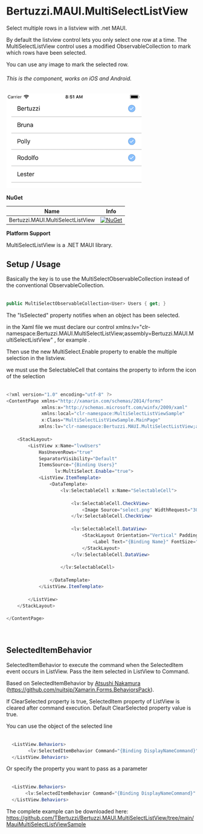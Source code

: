 # Bertuzzi.MAUI.MultiSelectListView

 Select multiple rows in a listview with .net MAUI.
 
 By default the listview control lets you only select one row at a time. The MultiSelectListView control uses a modified ObservableCollection to mark which rows have been selected.
 
 You can use any image to mark the selected row.
 
 ###### This is the component, works on iOS and Android.
 
![](https://github.com/TBertuzzi/Bertuzzi.MAUI.MultiSelectListView/blob/main/Resources/select.png?raw=true)
 
**NuGet**

|Name|Info|
| ------------------- | :------------------: |
|Bertuzzi.MAUI.MultiSelectListView|[![NuGet](https://buildstats.info/nuget/Bertuzzi.MAUI.MultiSelectListView)](https://www.nuget.org/packages/Bertuzzi.MAUI.MultiSelectListView/)|


**Platform Support**

MultiSelectListView is a .NET MAUI library.

## Setup / Usage

Basically the key is to use the MultiSelectObservableCollection instead of the conventional ObservableCollection.

```csharp

public MultiSelectObservableCollection<User> Users { get; }

```

The "IsSelected" property notifies when an object has been selected.

in the Xaml file we must declare our control xmlns:lv="clr-namespace:Bertuzzi.MAUI.MultiSelectListView;assembly=Bertuzzi.MAUI.MultiSelectListView" , for example . 

Then use the new MultiSelect.Enable property to enable the multiple selection in the listview.

we must use the SelectableCell that contains the property to inform the icon of the selection

```csharp

<?xml version="1.0" encoding="utf-8" ?>
<ContentPage xmlns="http://xamarin.com/schemas/2014/forms"
             xmlns:x="http://schemas.microsoft.com/winfx/2009/xaml"
             xmlns:local="clr-namespace:MultiSelectListViewSample"
             x:Class="MultiSelectListViewSample.MainPage"
            xmlns:lv="clr-namespace:Bertuzzi.MAUI.MultiSelectListView;assembly=Bertuzzi.MAUI.MultiSelectListView"  Padding="0,20,0,0">

    <StackLayout>
        <ListView x:Name="lvwUsers" 
            HasUnevenRows="true"
            SeparatorVisibility="Default" 
            ItemsSource="{Binding Users}"
                  lv:MultiSelect.Enable="true">
            <ListView.ItemTemplate>
                <DataTemplate>
                    <lv:SelectableCell x:Name="SelectableCell">

                        <lv:SelectableCell.CheckView>
                            <Image Source="select.png" WidthRequest="30" HeightRequest="30"></Image>
                        </lv:SelectableCell.CheckView>

                        <lv:SelectableCell.DataView>
                            <StackLayout Orientation="Vertical" Padding="20,0,20,0">
                                <Label Text="{Binding Name}" FontSize="17" ></Label>
                            </StackLayout>
                        </lv:SelectableCell.DataView>

                    </lv:SelectableCell>

                </DataTemplate>
            </ListView.ItemTemplate>

        </ListView>
    </StackLayout>

</ContentPage>




```

## SelectedItemBehavior

SelectedItemBehavior to execute the command when the SelectedItem event occurs in ListView. Pass the item selected in ListView to Command. 

Based on SelectedItemBehavior by [Atsushi Nakamura](https://github.com/nuitsjp) (https://github.com/nuitsjp/Xamarin.Forms.BehaviorsPack).

If ClearSelected property is true, SelectedItem property of ListView is cleared after command execution. Default ClearSelected property value is true.

You can use the object of the selected line

```csharp

  <ListView.Behaviors>
        <lv:SelectedItemBehavior Command="{Binding DisplayNameCommand}"/>
  </ListView.Behaviors>

```

Or specify the property you want to pass as a parameter

```csharp

  <ListView.Behaviors>
       <lv:SelectedItemBehavior Command="{Binding DisplayNameCommand}" PropertyName="Name"/
  </ListView.Behaviors>

```


The complete example can be downloaded here: https://github.com/TBertuzzi/Bertuzzi.MAUI.MultiSelectListView/tree/main/MauiMultiSelectListViewSample



